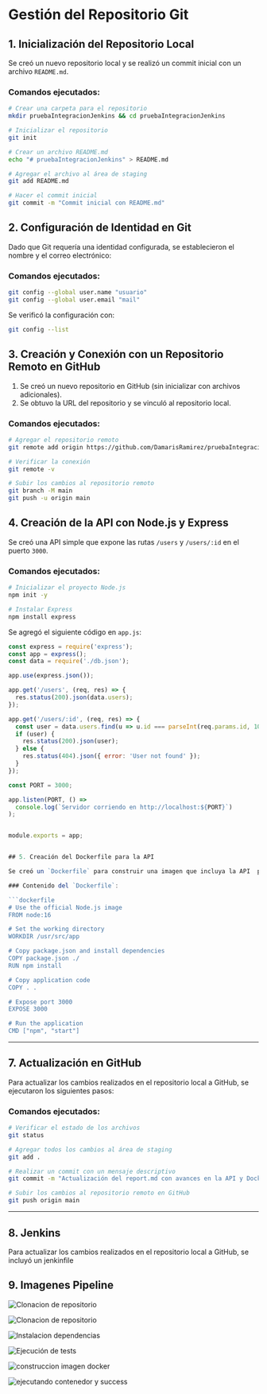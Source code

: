 # Gestión del Repositorio Git

## 1. Inicialización del Repositorio Local

Se creó un nuevo repositorio local y se realizó un commit inicial con un archivo `README.md`.

### Comandos ejecutados:

```bash
# Crear una carpeta para el repositorio
mkdir pruebaIntegracionJenkins && cd pruebaIntegracionJenkins

# Inicializar el repositorio
git init

# Crear un archivo README.md
echo "# pruebaIntegracionJenkins" > README.md

# Agregar el archivo al área de staging
git add README.md

# Hacer el commit inicial
git commit -m "Commit inicial con README.md"
```

## 2. Configuración de Identidad en Git

Dado que Git requería una identidad configurada, se establecieron el nombre y el correo electrónico:

### Comandos ejecutados:

```bash
git config --global user.name "usuario"
git config --global user.email "mail"
```

Se verificó la configuración con:

```bash
git config --list
```

## 3. Creación y Conexión con un Repositorio Remoto en GitHub

1. Se creó un nuevo repositorio en GitHub (sin inicializar con archivos adicionales).
2. Se obtuvo la URL del repositorio y se vinculó al repositorio local.

### Comandos ejecutados:

```bash
# Agregar el repositorio remoto
git remote add origin https://github.com/DamarisRamirez/pruebaIntegracionJenkins

# Verificar la conexión
git remote -v

# Subir los cambios al repositorio remoto
git branch -M main
git push -u origin main
```

## 4. Creación de la API con Node.js y Express

Se creó una API simple que expone las rutas `/users` y `/users/:id` en el puerto `3000`.

### Comandos ejecutados:

```bash
# Inicializar el proyecto Node.js
npm init -y

# Instalar Express
npm install express

```

Se agregó el siguiente código en `app.js`:

```javascript
const express = require('express');
const app = express();
const data = require('./db.json');

app.use(express.json());

app.get('/users', (req, res) => {
  res.status(200).json(data.users);
});

app.get('/users/:id', (req, res) => {
  const user = data.users.find(u => u.id === parseInt(req.params.id, 10));
  if (user) {
    res.status(200).json(user);
  } else {
    res.status(404).json({ error: 'User not found' });
  }
});

const PORT = 3000;

app.listen(PORT, () =>
  console.log(`Servidor corriendo en http://localhost:${PORT}`)
);


module.exports = app;


## 5. Creación del Dockerfile para la API

Se creó un `Dockerfile` para construir una imagen que incluya la API  para desarrollo.

### Contenido del `Dockerfile`:

```dockerfile
# Use the official Node.js image
FROM node:16

# Set the working directory
WORKDIR /usr/src/app

# Copy package.json and install dependencies
COPY package.json ./
RUN npm install

# Copy application code
COPY . .

# Expose port 3000
EXPOSE 3000

# Run the application
CMD ["npm", "start"]
```

---

## 7. Actualización en GitHub

Para actualizar los cambios realizados en el repositorio local a GitHub, se ejecutaron los siguientes pasos:

### Comandos ejecutados:

```bash
# Verificar el estado de los archivos
git status

# Agregar todos los cambios al área de staging
git add .

# Realizar un commit con un mensaje descriptivo
git commit -m "Actualización del report.md con avances en la API y Dockerfile"

# Subir los cambios al repositorio remoto en GitHub
git push origin main
```

---

## 8. Jenkins

Para actualizar los cambios realizados en el repositorio local a GitHub, se incluyó un jenkinfile

## 9. Imagenes Pipeline

![Clonacion de repositorio](image.png)

![Clonacion de repositorio](image-1.png)

![Instalacion dependencias](image-2.png)

![Ejecución de tests](image-3.png)

![construccion imagen docker](image-4.png)

![ejecutando contenedor y success](image-5.png)